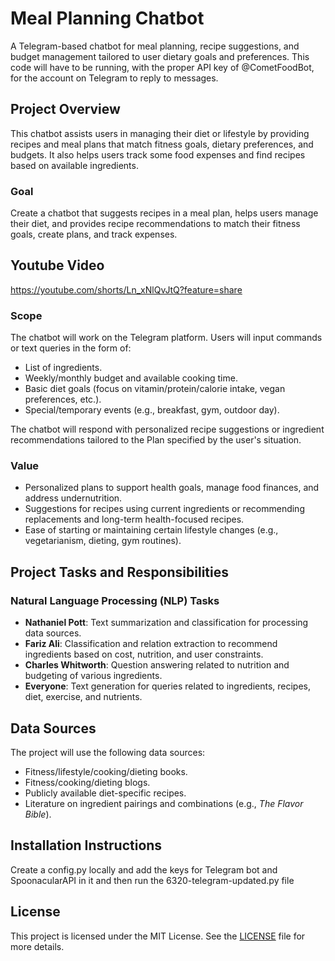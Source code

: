 # Meal Planning Chatbot

A Telegram-based chatbot for meal planning, recipe suggestions, and budget management tailored to user dietary goals and preferences. This code will have to be running, with the proper API key of @CometFoodBot, for the account on Telegram to reply to messages.

## Project Overview
This chatbot assists users in managing their diet or lifestyle by providing recipes and meal plans that match fitness goals, dietary preferences, and budgets. It also helps users track some food expenses and find recipes based on available ingredients.

### Goal
Create a chatbot that suggests recipes in a meal plan, helps users manage their diet, and provides recipe recommendations to match their fitness goals, create plans, and track expenses.

## Youtube Video
https://youtube.com/shorts/Ln_xNlQvJtQ?feature=share

### Scope
The chatbot will work on the Telegram platform. Users will input commands or text queries in the form of:
- List of ingredients.
- Weekly/monthly budget and available cooking time.
- Basic diet goals (focus on vitamin/protein/calorie intake, vegan preferences, etc.).
- Special/temporary events (e.g., breakfast, gym, outdoor day).

The chatbot will respond with personalized recipe suggestions or ingredient recommendations tailored to the Plan specified by the user's situation.

### Value
- Personalized plans to support health goals, manage food finances, and address undernutrition.
- Suggestions for recipes using current ingredients or recommending replacements and long-term health-focused recipes.
- Ease of starting or maintaining certain lifestyle changes (e.g., vegetarianism, dieting, gym routines).

## Project Tasks and Responsibilities

### Natural Language Processing (NLP) Tasks
- **Nathaniel Pott**: Text summarization and classification for processing data sources.
- **Fariz Ali**: Classification and relation extraction to recommend ingredients based on cost, nutrition, and user constraints.
- **Charles Whitworth**: Question answering related to nutrition and budgeting of various ingredients.
- **Everyone**: Text generation for queries related to ingredients, recipes, diet, exercise, and nutrients.

## Data Sources
The project will use the following data sources:
- Fitness/lifestyle/cooking/dieting books.
- Fitness/cooking/dieting blogs.
- Publicly available diet-specific recipes.
- Literature on ingredient pairings and combinations (e.g., *The Flavor Bible*).

## Installation Instructions
Create a config.py locally and add the keys for Telegram bot and SpoonacularAPI in it and then run the 6320-telegram-updated.py file


## License
This project is licensed under the MIT License. See the [LICENSE](LICENSE) file for more details.
